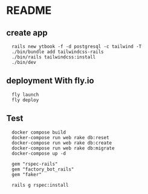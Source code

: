 # README

## create app

```
  rails new ytbook -f -d postgresql -c tailwind -T
  ./bin/bundle add tailwindcss-rails
  ./bin/rails tailwindcss:install
  ./bin/dev
```

## deployment With fly.io

```
  fly launch
  fly deploy
```

## Test

```
  docker compose build
  docker-compose run web rake db:reset
  docker-compose run web rake db:create
  docker-compose run web rake db:migrate
  docker-compose up -d
```

```
  gem "rspec-rails"
  gem "factory_bot_rails"
  gem "faker"
```

```
  rails g rspec:install
```
